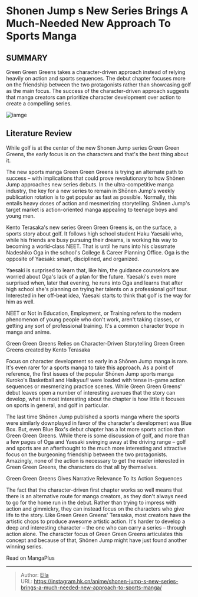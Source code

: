 # Shonen Jump s New Series Brings A Much-Needed New Approach To Sports Manga


## SUMMARY 



  Green Green Greens takes a character-driven approach instead of relying heavily on action and sports sequences.   The debut chapter focuses more on the friendship between the two protagonists rather than showcasing golf as the main focus.   The success of the character-driven approach suggests that manga creators can prioritize character development over action to create a compelling series.  

![iamge](https://static1.srcdn.com/wordpress/wp-content/uploads/2023/12/shonen-jump-s-new-manga-series-green-green-greens.jpg)

## Literature Review

While golf is at the center of the new Shonen Jump series Green Green Greens, the early focus is on the characters and that&#39;s the best thing about it.




The new sports manga Green Green Greens is trying an alternate path to success – with implications that could prove revolutionary to how Shōnen Jump approaches new series debuts. In the ultra-competitive manga industry, the key for a new series to remain in Shōnen Jump&#39;s weekly publication rotation is to get popular as fast as possible. Normally, this entails heavy doses of action and mesmerizing storytelling. Shōnen Jump&#39;s target market is action-oriented manga appealing to teenage boys and young men.




Kento Terasaka&#39;s new series Green Green Greens is, on the surface, a sports story about golf. It follows high school student Haku Yaesaki who, while his friends are busy pursuing their dreams, is working his way to becoming a world-class NEET. That is until he runs into his classmate Nadeshiko Oga in the school&#39;s College &amp; Career Planning Office. Oga is the opposite of Yaesaki: smart, disciplined, and organized.

          

Yaesaki is surprised to learn that, like him, the guidance counselors are worried about Oga&#39;s lack of a plan for the future. Yaesaki&#39;s even more surprised when, later that evening, he runs into Oga and learns that after high school she&#39;s planning on trying her talents on a professional golf tour. Interested in her off-beat idea, Yaesaki starts to think that golf is the way for him as well.






NEET or Not in Education, Employment, or Training refers to the modern phenomenon of young people who don&#39;t work, aren&#39;t taking classes, or getting any sort of professional training. It&#39;s a common character trope in manga and anime.





 Green Green Greens Relies on Character-Driven Storytelling 
Green Green Greens created by Kento Terasaka
          

Focus on character development so early in a Shōnen Jump manga is rare. It&#39;s even rarer for a sports manga to take this approach. As a point of reference, the first issues of the popular Shōnen Jump sports manga Kuroko&#39;s Basketball and Haikyuu!! were loaded with tense in-game action sequences or mesmerizing practice scenes. While Green Green Greens&#39; debut leaves open a number of interesting avenues that the story can develop, what is most interesting about the chapter is how little it focuses on sports in general, and golf in particular.




The last time Shōnen Jump published a sports manga where the sports were similarly downplayed in favor of the character&#39;s development was Blue Box. But, even Blue Box&#39;s debut chapter has a lot more sports action than Green Green Greens. While there is some discussion of golf, and more than a few pages of Oga and Yaesaki swinging away at the driving range – golf and sports are an afterthought to the much more interesting and attractive focus on the burgeoning friendship between the two protagonists. Amazingly, none of the action is necessary to get the reader interested in Green Green Greens, the characters do that all by themselves.



 Green Green Greens Gives Narrative Relevance To Its Action Sequences 
          

The fact that the character-driven first chapter works so well means that there is an alternative route for manga creators, as they don&#39;t always need to go for the home run in the debut. Rather than trying to impress with action and gimmickry, they can instead focus on the characters who give life to the story. Like Green Green Greens&#39; Terasaka, most creators have the artistic chops to produce awesome artistic action. It&#39;s harder to develop a deep and interesting character – the one who can carry a series – through action alone. The character focus of Green Green Greens articulates this concept and because of that, Shōnen Jump might have just found another winning series.




Read on MangaPlus



---

> Author: [Ella](https://instagram.hk.cn/)  
> URL: https://instagram.hk.cn/anime/shonen-jump-s-new-series-brings-a-much-needed-new-approach-to-sports-manga/  

